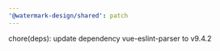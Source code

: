 ```yaml
---
'@watermark-design/shared': patch
---
```


chore(deps): update dependency vue-eslint-parser to v9.4.2
